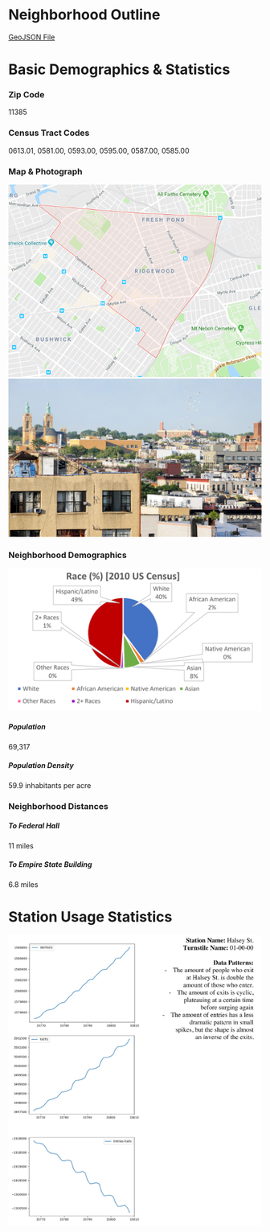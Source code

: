 # Neighborhood Outline
[GeoJSON File](https://github.com/arv-ind/hc6/blob/master/map.geojson)

# Basic Demographics & Statistics
### Zip Code
11385
### Census Tract Codes
0613.01, 0581.00, 0593.00, 0595.00, 0587.00, 0585.00 
### Map & Photograph
![Map](https://github.com/arv-ind/ridgewood/blob/master/ridgewoodmap2 "Map")
![Photograph](https://github.com/arv-ind/ridgewood/blob/master/ridgewoodpic.jpg "Photograph")
### Neighborhood Demographics
![Demographics](https://github.com/arv-ind/ridgewood/blob/master/ridgewoodpop.png "Neighborhood Demographics")
##### Population
69,317
##### Population Density
59.9 inhabitants per acre

### Neighborhood Distances
##### To Federal Hall
11 miles
##### To Empire State Building
6.8 miles
# Station Usage Statistics
![Usage](https://github.com/arv-ind/ridgewood/blob/master/halseyst "Halsey St Usage")
